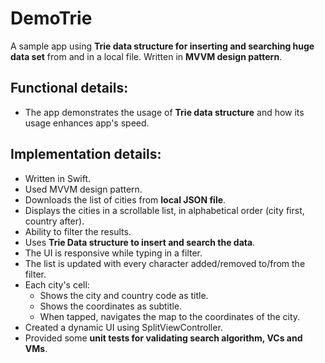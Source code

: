 # DemoTrie
A sample app using **Trie data structure for inserting and searching huge data set** from and in a local file. Written in **MVVM design pattern**.

## Functional details:
* The app demonstrates the usage of **Trie data structure** and how its usage enhances app's speed. 

## Implementation details:
* Written in Swift.
* Used MVVM design pattern.
* Downloads the list of cities from **local JSON file**.
* Displays the cities in a scrollable list, in alphabetical order (city first, country after). 
* Ability to filter the results.
* Uses **Trie Data structure to insert and search the data**.
* The UI is responsive while typing in a filter.
* The list is updated with every character added/removed to/from the filter.
* Each city's cell:
    * Shows the city and country code as title.
    * Shows the coordinates as subtitle.
    * When tapped, navigates the map to the coordinates of the city.
* Created a dynamic UI using SplitViewController.
* Provided some **unit tests for validating search algorithm, VCs and VMs**.
